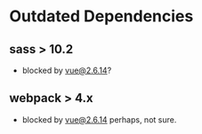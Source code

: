 # Outdated Dependencies

## sass > 10.2

- blocked by vue@2.6.14?

## webpack > 4.x

- blocked by vue@2.6.14 perhaps, not sure.
